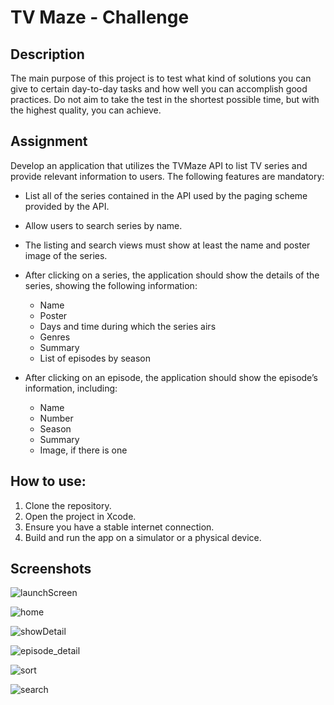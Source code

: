 # TV Maze - Challenge

## Description
The main purpose of this project is to test what kind of solutions you can give to certain
day-to-day tasks and how well you can accomplish good practices. Do not aim to take the test in
the shortest possible time, but with the highest quality, you can achieve.

## Assignment
Develop an application that utilizes the TVMaze API to list TV series and provide relevant information to users. The following features are mandatory:

* List all of the series contained in the API used by the paging scheme provided by the
API.
* Allow users to search series by name.
* The listing and search views must show at least the name and poster image of the
series.
* After clicking on a series, the application should show the details of the series, showing
the following information:  
  * Name
  * Poster
  * Days and time during which the series airs
  * Genres
  * Summary
  * List of episodes by season

* After clicking on an episode, the application should show the episode’s information,
including:
  * Name
  * Number
  * Season
  * Summary
  * Image, if there is one

## How to use:
1. Clone the repository.
2. Open the project in Xcode.
3. Ensure you have a stable internet connection.
4. Build and run the app on a simulator or a physical device.

## Screenshots
![launchScreen](https://github.com/LucasBarcelos/TVMazeChallenge/assets/6575023/482ab25b-90e4-4888-a65d-6100aedc7198) 

![home](https://github.com/LucasBarcelos/TVMazeChallenge/assets/6575023/55c6562a-fb5b-4aed-a292-bda732e67aa0)

![showDetail](https://github.com/LucasBarcelos/TVMazeChallenge/assets/6575023/def0eb02-157d-4a8c-92de-84d0ba46bd3b)

![episode_detail](https://github.com/LucasBarcelos/TVMazeChallenge/assets/6575023/7d74e65f-f4ea-449f-ad1b-62a2828b8552)

![sort](https://github.com/LucasBarcelos/TVMazeChallenge/assets/6575023/2a8391a9-03e2-4427-a857-ba3e3cdf5ffe)

![search](https://github.com/LucasBarcelos/TVMazeChallenge/assets/6575023/94cfd812-2aaa-4184-bf48-8a94423a51ea)

